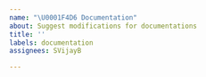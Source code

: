 ```yaml
---
name: "\U0001F4D6 Documentation"
about: Suggest modifications for documentations
title: ''
labels: documentation
assignees: SVijayB

---
```


<!-- ⚠️⚠️ Do Not Delete These Comments. ⚠️⚠️ -->
<!-- Read our Rules of Conduct: https://github.com/SVijayB/PyHub/blob/master/.github/CODE_OF_CONDUCT.md -->
<!-- Please search existing issues to avoid creating duplicates. -->
<!--- Provide a general summary of your issue in the Title above -->

<!-- Describe the changes to the documentations you'd like. -->



<!-- Before submitting, click on the preview tab to check your work so far-->
